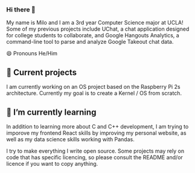### Hi there 👋
My name is Milo and I am a 3rd year Computer Science major at UCLA! Some of my previous projects include UChat, a chat application designed for college students to collaborate, and Google Hangouts Analytics, a command-line tool to parse and analyze Google Takeout chat data. 

😄 Pronouns He/Him

## 🔭 Current projects
I am currently working on an OS project based on the Raspberry Pi 2s architecture. Currently my goal is to create a Kernel / OS from scratch.

## 🌱 I’m currently learning
In addition to learning more about C and C++ development, I am trying to imporove my frontend React skills by improving my personal website, as well as my data science skills working with Pandas.

I try to make everything I write open source. Some projects may rely on code that has specific licencing, so please consult the README and/or licence if you want to copy anything.

<!--
**milo-ucla/milo-ucla** is a ✨ _special_ ✨ repository because its `README.md` (this file) appears on your GitHub profile.

Here are some ideas to get you started:

- 🔭 I’m currently working on ...
- 🌱 I’m currently learning ...
- 👯 I’m looking to collaborate on ...
- 🤔 I’m looking for help with ...
- 💬 Ask me about ...
- 📫 How to reach me: ...
- 😄 Pronouns: ...
- ⚡ Fun fact: ...
-->

